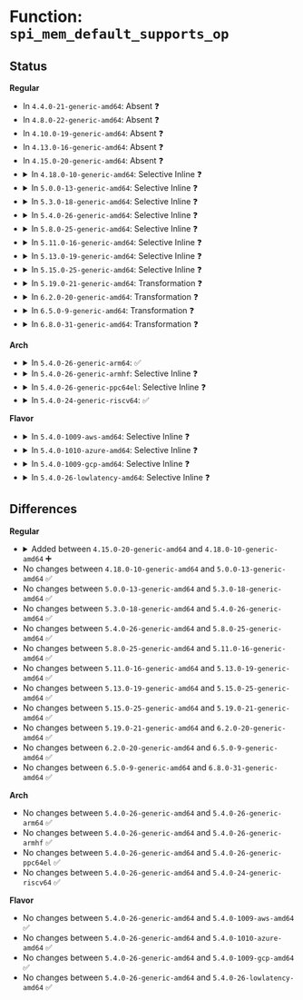 # Function: <code>spi_mem_default_supports_op</code>

## Status
<b>Regular</b>
<ul>
<li>
In <code>4.4.0-21-generic-amd64</code>: Absent ❓
</li>
<li>
In <code>4.8.0-22-generic-amd64</code>: Absent ❓
</li>
<li>
In <code>4.10.0-19-generic-amd64</code>: Absent ❓
</li>
<li>
In <code>4.13.0-16-generic-amd64</code>: Absent ❓
</li>
<li>
In <code>4.15.0-20-generic-amd64</code>: Absent ❓
</li>
<li>
<details>
<summary>In <code>4.18.0-10-generic-amd64</code>: Selective Inline ❓</summary>

```c
bool spi_mem_default_supports_op(struct spi_mem * mem, const struct spi_mem_op * op)
```

```json
{
  "name": "spi_mem_default_supports_op",
  "collision_type": "Unique Static",
  "inline_type": "Selective",
  "funcs": [
    {
      "addr": 18446744071586397664,
      "name": "spi_mem_default_supports_op",
      "external": false,
      "loc": "drivers/spi/spi-mem.c:129",
      "file": "drivers/spi/spi-mem.c",
      "inline": "not declared, inlined",
      "caller_inline": [],
      "caller_func": [
        "drivers/spi/spi-mem.c:spi_mem_supports_op"
      ]
    }
  ],
  "symbols": [
    {
      "addr": 18446744071586397664,
      "name": "spi_mem_default_supports_op",
      "section": ".text",
      "bind": "STB_LOCAL",
      "size": 149
    }
  ]
}
```
</details>
</li>
<li>
<details>
<summary>In <code>5.0.0-13-generic-amd64</code>: Selective Inline ❓</summary>

```c
bool spi_mem_default_supports_op(struct spi_mem * mem, const struct spi_mem_op * op)
```

```json
{
  "name": "spi_mem_default_supports_op",
  "collision_type": "Unique Static",
  "inline_type": "Selective",
  "funcs": [
    {
      "addr": 18446744071586539952,
      "name": "spi_mem_default_supports_op",
      "external": false,
      "loc": "drivers/spi/spi-mem.c:138",
      "file": "drivers/spi/spi-mem.c",
      "inline": "not declared, inlined",
      "caller_inline": [],
      "caller_func": [
        "drivers/spi/spi-mem.c:spi_mem_internal_supports_op"
      ]
    }
  ],
  "symbols": [
    {
      "addr": 18446744071586539952,
      "name": "spi_mem_default_supports_op",
      "section": ".text",
      "bind": "STB_LOCAL",
      "size": 148
    }
  ]
}
```
</details>
</li>
<li>
<details>
<summary>In <code>5.3.0-18-generic-amd64</code>: Selective Inline ❓</summary>

```c
bool spi_mem_default_supports_op(struct spi_mem * mem, const struct spi_mem_op * op)
```

```json
{
  "name": "spi_mem_default_supports_op",
  "collision_type": "Unique Global",
  "inline_type": "Selective",
  "funcs": [
    {
      "addr": 18446744071586787184,
      "name": "spi_mem_default_supports_op",
      "external": true,
      "loc": "drivers/spi/spi-mem.c:138",
      "file": "drivers/spi/spi-mem.c",
      "inline": "not declared, inlined",
      "caller_inline": [],
      "caller_func": [
        "drivers/spi/spi-mem.c:spi_mem_internal_supports_op"
      ]
    }
  ],
  "symbols": [
    {
      "addr": 18446744071586787184,
      "name": "spi_mem_default_supports_op",
      "section": ".text",
      "bind": "STB_GLOBAL",
      "size": 150
    }
  ]
}
```
</details>
</li>
<li>
<details>
<summary>In <code>5.4.0-26-generic-amd64</code>: Selective Inline ❓</summary>

```c
bool spi_mem_default_supports_op(struct spi_mem * mem, const struct spi_mem_op * op)
```

```json
{
  "name": "spi_mem_default_supports_op",
  "collision_type": "Unique Global",
  "inline_type": "Selective",
  "funcs": [
    {
      "addr": 18446744071586933440,
      "name": "spi_mem_default_supports_op",
      "external": true,
      "loc": "drivers/spi/spi-mem.c:138",
      "file": "drivers/spi/spi-mem.c",
      "inline": "not declared, inlined",
      "caller_inline": [],
      "caller_func": [
        "drivers/spi/spi-mem.c:spi_mem_internal_supports_op"
      ]
    }
  ],
  "symbols": [
    {
      "addr": 18446744071586933440,
      "name": "spi_mem_default_supports_op",
      "section": ".text",
      "bind": "STB_GLOBAL",
      "size": 150
    }
  ]
}
```
</details>
</li>
<li>
<details>
<summary>In <code>5.8.0-25-generic-amd64</code>: Selective Inline ❓</summary>

```c
bool spi_mem_default_supports_op(struct spi_mem * mem, const struct spi_mem_op * op)
```

```json
{
  "name": "spi_mem_default_supports_op",
  "collision_type": "Unique Global",
  "inline_type": "Selective",
  "funcs": [
    {
      "addr": 18446744071587748960,
      "name": "spi_mem_default_supports_op",
      "external": true,
      "loc": "drivers/spi/spi-mem.c:140",
      "file": "drivers/spi/spi-mem.c",
      "inline": "not declared, inlined",
      "caller_inline": [],
      "caller_func": [
        "drivers/spi/spi-mem.c:spi_mem_exec_op",
        "drivers/spi/spi-mem.c:spi_mem_supports_op"
      ]
    }
  ],
  "symbols": [
    {
      "addr": 18446744071587748960,
      "name": "spi_mem_default_supports_op",
      "section": ".text",
      "bind": "STB_GLOBAL",
      "size": 199
    }
  ]
}
```
</details>
</li>
<li>
<details>
<summary>In <code>5.11.0-16-generic-amd64</code>: Selective Inline ❓</summary>

```c
bool spi_mem_default_supports_op(struct spi_mem * mem, const struct spi_mem_op * op)
```

```json
{
  "name": "spi_mem_default_supports_op",
  "collision_type": "Unique Global",
  "inline_type": "Selective",
  "funcs": [
    {
      "addr": 18446744071587807680,
      "name": "spi_mem_default_supports_op",
      "external": true,
      "loc": "drivers/spi/spi-mem.c:140",
      "file": "drivers/spi/spi-mem.c",
      "inline": "not declared, inlined",
      "caller_inline": [],
      "caller_func": [
        "drivers/spi/spi-mem.c:spi_mem_exec_op",
        "drivers/spi/spi-mem.c:spi_mem_supports_op"
      ]
    }
  ],
  "symbols": [
    {
      "addr": 18446744071587807680,
      "name": "spi_mem_default_supports_op",
      "section": ".text",
      "bind": "STB_GLOBAL",
      "size": 235
    }
  ]
}
```
</details>
</li>
<li>
<details>
<summary>In <code>5.13.0-19-generic-amd64</code>: Selective Inline ❓</summary>

```c
bool spi_mem_default_supports_op(struct spi_mem * mem, const struct spi_mem_op * op)
```

```json
{
  "name": "spi_mem_default_supports_op",
  "collision_type": "Unique Global",
  "inline_type": "Selective",
  "funcs": [
    {
      "addr": 18446744071587688922,
      "name": "spi_mem_default_supports_op",
      "external": true,
      "loc": "drivers/spi/spi-mem.c:172",
      "file": "drivers/spi/spi-mem.c",
      "inline": "not declared, inlined",
      "caller_inline": [
        "drivers/spi/spi-mem.c:spi_mem_exec_op",
        "drivers/spi/spi-mem.c:spi_mem_exec_op"
      ],
      "caller_func": [
        "drivers/spi/spi-mem.c:spi_mem_supports_op"
      ]
    }
  ],
  "symbols": [
    {
      "addr": 18446744071587687440,
      "name": "spi_mem_default_supports_op",
      "section": ".text",
      "bind": "STB_GLOBAL",
      "size": 48
    }
  ]
}
```
</details>
</li>
<li>
<details>
<summary>In <code>5.15.0-25-generic-amd64</code>: Selective Inline ❓</summary>

```c
bool spi_mem_default_supports_op(struct spi_mem * mem, const struct spi_mem_op * op)
```

```json
{
  "name": "spi_mem_default_supports_op",
  "collision_type": "Unique Global",
  "inline_type": "Selective",
  "funcs": [
    {
      "addr": 18446744071588279201,
      "name": "spi_mem_default_supports_op",
      "external": true,
      "loc": "drivers/spi/spi-mem.c:173",
      "file": "drivers/spi/spi-mem.c",
      "inline": "not declared, inlined",
      "caller_inline": [
        "drivers/spi/spi-mem.c:spi_mem_exec_op",
        "drivers/spi/spi-mem.c:spi_mem_exec_op"
      ],
      "caller_func": [
        "drivers/spi/spi-mem.c:spi_mem_supports_op"
      ]
    }
  ],
  "symbols": [
    {
      "addr": 18446744071588277536,
      "name": "spi_mem_default_supports_op",
      "section": ".text",
      "bind": "STB_GLOBAL",
      "size": 48
    }
  ]
}
```
</details>
</li>
<li>
<details>
<summary>In <code>5.19.0-21-generic-amd64</code>: Transformation ❓</summary>

```c
bool spi_mem_default_supports_op(struct spi_mem * mem, const struct spi_mem_op * op)
```

```json
{
  "name": "spi_mem_default_supports_op",
  "collision_type": "Unique Global",
  "inline_type": "No",
  "funcs": [
    {
      "addr": 0,
      "name": "spi_mem_default_supports_op",
      "external": true,
      "loc": "drivers/spi/spi-mem.c:164",
      "file": "drivers/spi/spi-mem.c",
      "inline": "seen, unknown",
      "caller_inline": [],
      "caller_func": [
        "drivers/spi/spi-mem.c:spi_mem_exec_op",
        "drivers/spi/spi-mem.c:spi_mem_supports_op"
      ]
    }
  ],
  "symbols": [
    {
      "addr": 18446744071594421828,
      "name": "spi_mem_default_supports_op.cold",
      "section": ".text",
      "bind": "STB_LOCAL",
      "size": 42
    },
    {
      "addr": 18446744071589659648,
      "name": "spi_mem_default_supports_op",
      "section": ".text",
      "bind": "STB_GLOBAL",
      "size": 313
    }
  ]
}
```
</details>
</li>
<li>
<details>
<summary>In <code>6.2.0-20-generic-amd64</code>: Transformation ❓</summary>

```c
bool spi_mem_default_supports_op(struct spi_mem * mem, const struct spi_mem_op * op)
```

```json
{
  "name": "spi_mem_default_supports_op",
  "collision_type": "Unique Global",
  "inline_type": "No",
  "funcs": [
    {
      "addr": 0,
      "name": "spi_mem_default_supports_op",
      "external": true,
      "loc": "drivers/spi/spi-mem.c:164",
      "file": "drivers/spi/spi-mem.c",
      "inline": "seen, unknown",
      "caller_inline": [],
      "caller_func": [
        "drivers/spi/spi-mem.c:spi_mem_exec_op",
        "drivers/spi/spi-mem.c:spi_mem_supports_op"
      ]
    }
  ],
  "symbols": [
    {
      "addr": 18446744071596266587,
      "name": "spi_mem_default_supports_op.cold",
      "section": ".text",
      "bind": "STB_LOCAL",
      "size": 42
    },
    {
      "addr": 18446744071591269776,
      "name": "spi_mem_default_supports_op",
      "section": ".text",
      "bind": "STB_GLOBAL",
      "size": 313
    }
  ]
}
```
</details>
</li>
<li>
<details>
<summary>In <code>6.5.0-9-generic-amd64</code>: Transformation ❓</summary>

```c
bool spi_mem_default_supports_op(struct spi_mem * mem, const struct spi_mem_op * op)
```

```json
{
  "name": "spi_mem_default_supports_op",
  "collision_type": "Unique Global",
  "inline_type": "No",
  "funcs": [
    {
      "addr": 0,
      "name": "spi_mem_default_supports_op",
      "external": true,
      "loc": "drivers/spi/spi-mem.c:164",
      "file": "drivers/spi/spi-mem.c",
      "inline": "seen, unknown",
      "caller_inline": [],
      "caller_func": [
        "drivers/spi/spi-mem.c:spi_mem_exec_op",
        "drivers/spi/spi-mem.c:spi_mem_supports_op"
      ]
    }
  ],
  "symbols": [
    {
      "addr": 18446744071596794648,
      "name": "spi_mem_default_supports_op.cold",
      "section": ".text",
      "bind": "STB_LOCAL",
      "size": 42
    },
    {
      "addr": 18446744071591624592,
      "name": "spi_mem_default_supports_op",
      "section": ".text",
      "bind": "STB_GLOBAL",
      "size": 313
    }
  ]
}
```
</details>
</li>
<li>
<details>
<summary>In <code>6.8.0-31-generic-amd64</code>: Transformation ❓</summary>

```c
bool spi_mem_default_supports_op(struct spi_mem * mem, const struct spi_mem_op * op)
```

```json
{
  "name": "spi_mem_default_supports_op",
  "collision_type": "Unique Global",
  "inline_type": "No",
  "funcs": [
    {
      "addr": 0,
      "name": "spi_mem_default_supports_op",
      "external": true,
      "loc": "drivers/spi/spi-mem.c:164",
      "file": "drivers/spi/spi-mem.c",
      "inline": "seen, unknown",
      "caller_inline": [],
      "caller_func": [
        "drivers/spi/spi-mem.c:spi_mem_exec_op",
        "drivers/spi/spi-mem.c:spi_mem_supports_op"
      ]
    }
  ],
  "symbols": [
    {
      "addr": 18446744071597717670,
      "name": "spi_mem_default_supports_op.cold",
      "section": ".text",
      "bind": "STB_LOCAL",
      "size": 42
    },
    {
      "addr": 18446744071592357456,
      "name": "spi_mem_default_supports_op",
      "section": ".text",
      "bind": "STB_GLOBAL",
      "size": 313
    }
  ]
}
```
</details>
</li>
</ul>
<b>Arch</b>
<ul>
<li>
<details>
<summary>In <code>5.4.0-26-generic-arm64</code>: ✅</summary>

```c
bool spi_mem_default_supports_op(struct spi_mem * mem, const struct spi_mem_op * op)
```

```json
{
  "name": "spi_mem_default_supports_op",
  "collision_type": "Unique Global",
  "inline_type": "No",
  "funcs": [
    {
      "addr": 18446603336499898456,
      "name": "spi_mem_default_supports_op",
      "external": true,
      "loc": "drivers/spi/spi-mem.c:138",
      "file": "drivers/spi/spi-mem.c",
      "inline": "seen, unknown",
      "caller_inline": [],
      "caller_func": [
        "drivers/spi/spi-mem.c:spi_mem_internal_supports_op"
      ]
    }
  ],
  "symbols": [
    {
      "addr": 18446603336499898456,
      "name": "spi_mem_default_supports_op",
      "section": ".text",
      "bind": "STB_GLOBAL",
      "size": 180
    }
  ]
}
```
</details>
</li>
<li>
<details>
<summary>In <code>5.4.0-26-generic-armhf</code>: Selective Inline ❓</summary>

```c
bool spi_mem_default_supports_op(struct spi_mem * mem, const struct spi_mem_op * op)
```

```json
{
  "name": "spi_mem_default_supports_op",
  "collision_type": "Unique Global",
  "inline_type": "Selective",
  "funcs": [
    {
      "addr": 3232447808,
      "name": "spi_mem_default_supports_op",
      "external": true,
      "loc": "drivers/spi/spi-mem.c:138",
      "file": "drivers/spi/spi-mem.c",
      "inline": "not declared, inlined",
      "caller_inline": [],
      "caller_func": [
        "drivers/spi/spi-mem.c:spi_mem_internal_supports_op"
      ]
    }
  ],
  "symbols": [
    {
      "addr": 3232447808,
      "name": "spi_mem_default_supports_op",
      "section": ".text",
      "bind": "STB_GLOBAL",
      "size": 184
    }
  ]
}
```
</details>
</li>
<li>
<details>
<summary>In <code>5.4.0-26-generic-ppc64el</code>: Selective Inline ❓</summary>

```c
bool spi_mem_default_supports_op(struct spi_mem * mem, const struct spi_mem_op * op)
```

```json
{
  "name": "spi_mem_default_supports_op",
  "collision_type": "Unique Global",
  "inline_type": "Selective",
  "funcs": [
    {
      "addr": 13835058055293223328,
      "name": "spi_mem_default_supports_op",
      "external": true,
      "loc": "drivers/spi/spi-mem.c:138",
      "file": "drivers/spi/spi-mem.c",
      "inline": "not declared, inlined",
      "caller_inline": [],
      "caller_func": [
        "drivers/spi/spi-mem.c:spi_mem_internal_supports_op"
      ]
    }
  ],
  "symbols": [
    {
      "addr": 13835058055293223328,
      "name": "spi_mem_default_supports_op",
      "section": ".text",
      "bind": "STB_GLOBAL",
      "size": 304
    }
  ]
}
```
</details>
</li>
<li>
<details>
<summary>In <code>5.4.0-24-generic-riscv64</code>: ✅</summary>

```c
bool spi_mem_default_supports_op(struct spi_mem * mem, const struct spi_mem_op * op)
```

```json
{
  "name": "spi_mem_default_supports_op",
  "collision_type": "Unique Global",
  "inline_type": "No",
  "funcs": [
    {
      "addr": 18446743936276996584,
      "name": "spi_mem_default_supports_op",
      "external": true,
      "loc": "drivers/spi/spi-mem.c:138",
      "file": "drivers/spi/spi-mem.c",
      "inline": "seen, unknown",
      "caller_inline": [],
      "caller_func": [
        "drivers/spi/spi-mem.c:spi_mem_internal_supports_op"
      ]
    }
  ],
  "symbols": [
    {
      "addr": 18446743936276996584,
      "name": "spi_mem_default_supports_op",
      "section": ".text",
      "bind": "STB_GLOBAL",
      "size": 162
    }
  ]
}
```
</details>
</li>
</ul>
<b>Flavor</b>
<ul>
<li>
<details>
<summary>In <code>5.4.0-1009-aws-amd64</code>: Selective Inline ❓</summary>

```c
bool spi_mem_default_supports_op(struct spi_mem * mem, const struct spi_mem_op * op)
```

```json
{
  "name": "spi_mem_default_supports_op",
  "collision_type": "Unique Global",
  "inline_type": "Selective",
  "funcs": [
    {
      "addr": 18446744071586690464,
      "name": "spi_mem_default_supports_op",
      "external": true,
      "loc": "drivers/spi/spi-mem.c:138",
      "file": "drivers/spi/spi-mem.c",
      "inline": "not declared, inlined",
      "caller_inline": [],
      "caller_func": [
        "drivers/spi/spi-mem.c:spi_mem_internal_supports_op"
      ]
    }
  ],
  "symbols": [
    {
      "addr": 18446744071586690464,
      "name": "spi_mem_default_supports_op",
      "section": ".text",
      "bind": "STB_GLOBAL",
      "size": 150
    }
  ]
}
```
</details>
</li>
<li>
<details>
<summary>In <code>5.4.0-1010-azure-amd64</code>: Selective Inline ❓</summary>

```c
bool spi_mem_default_supports_op(struct spi_mem * mem, const struct spi_mem_op * op)
```

```json
{
  "name": "spi_mem_default_supports_op",
  "collision_type": "Unique Global",
  "inline_type": "Selective",
  "funcs": [
    {
      "addr": 18446744071586558800,
      "name": "spi_mem_default_supports_op",
      "external": true,
      "loc": "drivers/spi/spi-mem.c:138",
      "file": "drivers/spi/spi-mem.c",
      "inline": "not declared, inlined",
      "caller_inline": [],
      "caller_func": [
        "drivers/spi/spi-mem.c:spi_mem_internal_supports_op"
      ]
    }
  ],
  "symbols": [
    {
      "addr": 18446744071586558800,
      "name": "spi_mem_default_supports_op",
      "section": ".text",
      "bind": "STB_GLOBAL",
      "size": 150
    }
  ]
}
```
</details>
</li>
<li>
<details>
<summary>In <code>5.4.0-1009-gcp-amd64</code>: Selective Inline ❓</summary>

```c
bool spi_mem_default_supports_op(struct spi_mem * mem, const struct spi_mem_op * op)
```

```json
{
  "name": "spi_mem_default_supports_op",
  "collision_type": "Unique Global",
  "inline_type": "Selective",
  "funcs": [
    {
      "addr": 18446744071586888000,
      "name": "spi_mem_default_supports_op",
      "external": true,
      "loc": "drivers/spi/spi-mem.c:138",
      "file": "drivers/spi/spi-mem.c",
      "inline": "not declared, inlined",
      "caller_inline": [],
      "caller_func": [
        "drivers/spi/spi-mem.c:spi_mem_internal_supports_op"
      ]
    }
  ],
  "symbols": [
    {
      "addr": 18446744071586888000,
      "name": "spi_mem_default_supports_op",
      "section": ".text",
      "bind": "STB_GLOBAL",
      "size": 150
    }
  ]
}
```
</details>
</li>
<li>
<details>
<summary>In <code>5.4.0-26-lowlatency-amd64</code>: Selective Inline ❓</summary>

```c
bool spi_mem_default_supports_op(struct spi_mem * mem, const struct spi_mem_op * op)
```

```json
{
  "name": "spi_mem_default_supports_op",
  "collision_type": "Unique Global",
  "inline_type": "Selective",
  "funcs": [
    {
      "addr": 18446744071586994384,
      "name": "spi_mem_default_supports_op",
      "external": true,
      "loc": "drivers/spi/spi-mem.c:138",
      "file": "drivers/spi/spi-mem.c",
      "inline": "not declared, inlined",
      "caller_inline": [],
      "caller_func": [
        "drivers/spi/spi-mem.c:spi_mem_internal_supports_op"
      ]
    }
  ],
  "symbols": [
    {
      "addr": 18446744071586994384,
      "name": "spi_mem_default_supports_op",
      "section": ".text",
      "bind": "STB_GLOBAL",
      "size": 150
    }
  ]
}
```
</details>
</li>
</ul>

## Differences
<b>Regular</b>
<ul>
<li>
<details>
<summary>Added between <code>4.15.0-20-generic-amd64</code> and <code>4.18.0-10-generic-amd64</code> ➕</summary>

```c
bool spi_mem_default_supports_op(struct spi_mem * mem, const struct spi_mem_op * op)
```
</details>
</li>
<li>
No changes between <code>4.18.0-10-generic-amd64</code> and <code>5.0.0-13-generic-amd64</code> ✅
</li>
<li>
No changes between <code>5.0.0-13-generic-amd64</code> and <code>5.3.0-18-generic-amd64</code> ✅
</li>
<li>
No changes between <code>5.3.0-18-generic-amd64</code> and <code>5.4.0-26-generic-amd64</code> ✅
</li>
<li>
No changes between <code>5.4.0-26-generic-amd64</code> and <code>5.8.0-25-generic-amd64</code> ✅
</li>
<li>
No changes between <code>5.8.0-25-generic-amd64</code> and <code>5.11.0-16-generic-amd64</code> ✅
</li>
<li>
No changes between <code>5.11.0-16-generic-amd64</code> and <code>5.13.0-19-generic-amd64</code> ✅
</li>
<li>
No changes between <code>5.13.0-19-generic-amd64</code> and <code>5.15.0-25-generic-amd64</code> ✅
</li>
<li>
No changes between <code>5.15.0-25-generic-amd64</code> and <code>5.19.0-21-generic-amd64</code> ✅
</li>
<li>
No changes between <code>5.19.0-21-generic-amd64</code> and <code>6.2.0-20-generic-amd64</code> ✅
</li>
<li>
No changes between <code>6.2.0-20-generic-amd64</code> and <code>6.5.0-9-generic-amd64</code> ✅
</li>
<li>
No changes between <code>6.5.0-9-generic-amd64</code> and <code>6.8.0-31-generic-amd64</code> ✅
</li>
</ul>
<b>Arch</b>
<ul>
<li>
No changes between <code>5.4.0-26-generic-amd64</code> and <code>5.4.0-26-generic-arm64</code> ✅
</li>
<li>
No changes between <code>5.4.0-26-generic-amd64</code> and <code>5.4.0-26-generic-armhf</code> ✅
</li>
<li>
No changes between <code>5.4.0-26-generic-amd64</code> and <code>5.4.0-26-generic-ppc64el</code> ✅
</li>
<li>
No changes between <code>5.4.0-26-generic-amd64</code> and <code>5.4.0-24-generic-riscv64</code> ✅
</li>
</ul>
<b>Flavor</b>
<ul>
<li>
No changes between <code>5.4.0-26-generic-amd64</code> and <code>5.4.0-1009-aws-amd64</code> ✅
</li>
<li>
No changes between <code>5.4.0-26-generic-amd64</code> and <code>5.4.0-1010-azure-amd64</code> ✅
</li>
<li>
No changes between <code>5.4.0-26-generic-amd64</code> and <code>5.4.0-1009-gcp-amd64</code> ✅
</li>
<li>
No changes between <code>5.4.0-26-generic-amd64</code> and <code>5.4.0-26-lowlatency-amd64</code> ✅
</li>
</ul>
